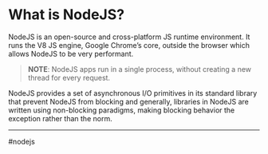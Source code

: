 # What is NodeJS?

NodeJS is an open-source and cross-platform JS runtime environment. It runs the V8 JS engine, Google Chrome’s core, outside the browser which allows NodeJS to be very performant.

> **NOTE**: NodeJS apps run in a single process, without creating a new thread for every request.

NodeJS provides a set of asynchronous I/O primitives in its standard library that prevent NodeJS  from blocking and generally, libraries in NodeJS are written using non-blocking paradigms, making blocking behavior the exception rather than the norm.

---

#nodejs